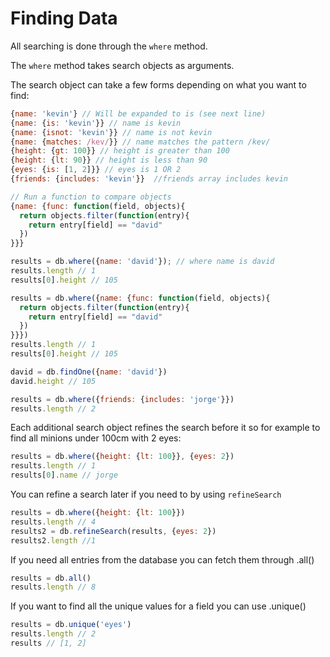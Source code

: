 # Finding Data

All searching is done through the `where` method.

The `where` method takes search objects as arguments.

The search object can take a few forms depending on what you want to find:

```javascript
{name: 'kevin'} // Will be expanded to is (see next line)
{name: {is: 'kevin'}} // name is kevin
{name: {isnot: 'kevin'}} // name is not kevin
{name: {matches: /kev/}} // name matches the pattern /kev/
{height: {gt: 100}} // height is greater than 100
{height: {lt: 90}} // height is less than 90
{eyes: {is: [1, 2]}} // eyes is 1 OR 2
{friends: {includes: 'kevin'}}  //friends array includes kevin

// Run a function to compare objects
{name: {func: function(field, objects){
  return objects.filter(function(entry){
    return entry[field] == "david"
  })
}}}

results = db.where({name: 'david'}); // where name is david
results.length // 1
results[0].height // 105

results = db.where({name: {func: function(field, objects){
  return objects.filter(function(entry){
    return entry[field] == "david"
  })
}}})
results.length // 1
results[0].height // 105

david = db.findOne({name: 'david'})
david.height // 105

results = db.where({friends: {includes: 'jorge'}})
results.length // 2
```

Each additional search object refines the search before it so for example to find all minions under 100cm with 2 eyes:

```javascript
results = db.where({height: {lt: 100}}, {eyes: 2})
results.length // 1
results[0].name // jorge
```

You can refine a search later if you need to by using `refineSearch`

```javascript
results = db.where({height: {lt: 100}})
results.length // 4
results2 = db.refineSearch(results, {eyes: 2})
results2.length //1
```

If you need all entries from the database you can fetch them through .all()

```javascript
results = db.all()
results.length // 8
```

If you want to find all the unique values for a field you can use .unique()

```javascript
results = db.unique('eyes')
results.length // 2
results // [1, 2]
```

